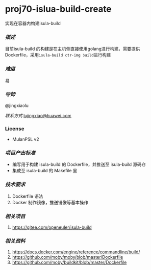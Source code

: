 # proj70-islua-build-create

实现在容器内构建isula-build

### *描述* 

 目前isula-build 的构建是在主机侧直接使用golang进行构建，需要提供Dockerfile，采用`isula-build ctr-img build`进行构建

### *难度* 

易

### *导师* 

 @jingxiaolu

*联系方式*  lujingxiao@huawei.com

### License

- MulanPSL v2

### *项目产出标准*

- 编写用于构建 isula-build 的 Dockerfile，并推送至 isula-build 源码仓
- 集成至 isula-build 的 Makefile 里

### *技术要求*

1. Dockerfile 语法
2. Docker 制作镜像，推送镜像等基本操作

### *相关项目*

1. https://gitee.com/openeuler/isula-build

### *相关资料*


1. https://docs.docker.com/engine/reference/commandline/build/
2. https://github.com/moby/moby/blob/master/Dockerfile
3. https://github.com/moby/buildkit/blob/master/Dockerfile

